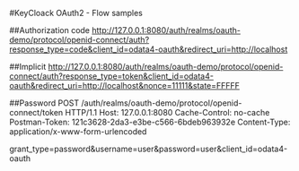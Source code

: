 #KeyCloack OAuth2 - Flow samples

##Authorization code
http://127.0.0.1:8080/auth/realms/oauth-demo/protocol/openid-connect/auth?response_type=code&client_id=odata4-oauth&redirect_uri=http://localhost

##Implicit
http://127.0.0.1:8080/auth/realms/oauth-demo/protocol/openid-connect/auth?response_type=token&client_id=odata4-oauth&redirect_uri=http://localhost&nonce=11111&state=FFFFF

##Password
POST /auth/realms/oauth-demo/protocol/openid-connect/token HTTP/1.1
Host: 127.0.0.1:8080
Cache-Control: no-cache
Postman-Token: 121c3628-2da3-e3be-c566-6bdeb963932e
Content-Type: application/x-www-form-urlencoded

grant_type=password&username=user&password=user&client_id=odata4-oauth
